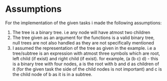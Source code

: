 # Assumptions

For the implementation of the given tasks i made the following assumptions:

1. The tree is a binary tree. i.e any node will have atmost two children
2. The tree given as an argument for the functions is a valid binary tree, null trees are not also handled as they are not specifically mentioned
3. I assumed the representation of the tree as given in the example. i.e a tree/subtree is an expression with atmost three symbols which are root, left child (if exist) and right child (if exist).
   for example, (a (b c) d) - this is a binary tree with four nodes, a is the root with b and d as children of it (for the given task the side of the child nodes is not important) and c is the child node of b as it is in a subtree.
